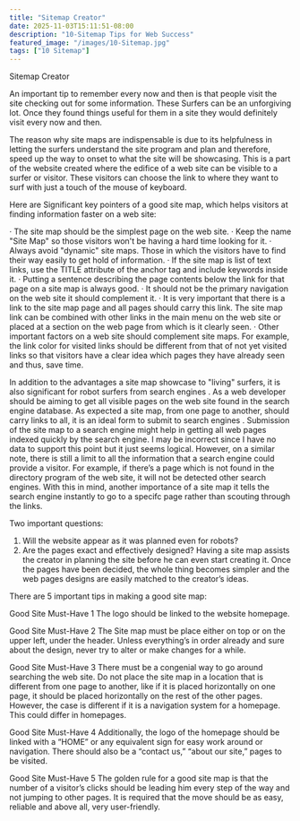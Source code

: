 ```yaml
---
title: "Sitemap Creator"
date: 2025-11-03T15:11:51-08:00
description: "10-Sitemap Tips for Web Success"
featured_image: "/images/10-Sitemap.jpg"
tags: ["10 Sitemap"]
---
```


Sitemap Creator


An important tip to remember every now and then is that people visit the site checking out for some information.  These Surfers can be an unforgiving lot. Once they found things useful for them in a site they would definitely visit every now and then.

The reason why site maps are indispensable is due to its helpfulness in letting the surfers understand the site program and plan and therefore, speed up the way to onset to what the site will be showcasing.  This is a part of the website created where the edifice of a web site can be visible to a surfer or visitor. These visitors can choose the link to where they want to surf with just a touch of the mouse of keyboard.

Here are Significant key pointers of a good site map, which helps visitors at finding information faster on a web site:

· The site map should be the simplest page on the web site. 
· Keep the name "Site Map" so those visitors won't be having a hard time looking for it.
· Always avoid "dynamic" site maps. Those in which the visitors have to find their way easily to get hold of information. 
· If the site map is list of text links, use the TITLE attribute of the anchor tag and include keywords inside it. 
· Putting a sentence describing the page contents below the link for that page on a site map is always good.
· It should not be the primary navigation on the web site it should complement it. 
· It is very important that there is a link to the site map page and all pages should carry this link. The site map link can be combined with other links in the main menu on the web site or placed at a section on the web page from which is it clearly seen. 
· Other important factors on a web site should complement site maps. For example, the link color for visited links should be different from that of not yet visited links so that visitors have a clear idea which pages they have already seen and thus, save time.

In addition to the advantages a site map showcase to "living" surfers, it is also significant for robot surfers from search engines . As a web developer should be aiming to get all visible pages on the web site found in the search engine database. As expected a site map, from one page to another, should carry links to all, it is an ideal form to submit to search engines . Submission of the site map to a search engine might help in getting all web pages indexed quickly by the search engine. I may be incorrect since I have no data to support this point but it just seems logical. However, on a similar note, there is still a limit to all the information that a search engine could provide a visitor. For example, if there’s a page which is not found in the directory program of the web site, it will not be detected other search engines. With this in mind, another importance of a site map it tells the search engine instantly to go to a specifc page rather than scouting through the links.

Two important questions:
1. Will the website appear as it was planned even for robots?
2. Are the pages exact and effectively designed?
Having a site map assists the creator in planning the site before he can even start creating it. Once the pages have been decided, the whole thing becomes simpler and the web pages designs are easily matched to the creator’s ideas.  

There are 5 important tips in making a good site map:

Good Site Must-Have 1
The logo should be linked to the website homepage.

Good Site Must-Have 2
The Site map must be place either on top or on the upper left, under the header.  Unless everything’s in order already and sure about the design, never try to alter or make changes for a while.

Good Site Must-Have 3
There must be a congenial way to go around searching the web site.  Do not place the site map in a location that is different from one page to another, like if it is placed horizontally on one page, it should be placed horizontally on the rest of the other pages.  However, the case is different if it is a navigation system for a homepage.  This could differ in homepages.

Good Site Must-Have 4
Additionally, the logo of the homepage should be linked with a “HOME”  or any equivalent sign for easy work around or navigation.  There should also be a “contact us,” “about our site,” pages to be visited.

Good Site Must-Have 5
The golden rule for a good site map is that the number of a visitor’s clicks should be leading him every step of the way and not jumping to other pages.  It is required that the move should be as easy, reliable and above all, very user-friendly.

